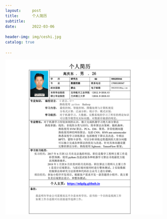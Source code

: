 ```yaml
---
layout:     post
title:      个人简历
subtitle:   
date:       2022-03-06
      
header-img: img/ceshi.jpg
catalog: true

---
```



![个人简历](/img/个人简历.png)

